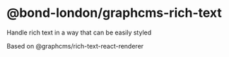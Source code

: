 # @bond-london/graphcms-rich-text

Handle rich text in a way that can be easily styled

Based on @graphcms/rich-text-react-renderer
